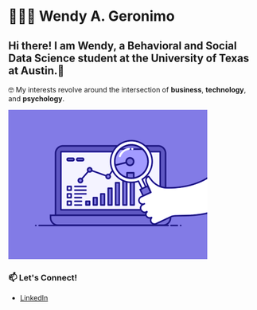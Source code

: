 # 👩🏽‍💻 Wendy A. Geronimo

## Hi there! I am Wendy, a Behavioral and Social Data Science student at the University of Texas at Austin.👋


🤓 My interests revolve around the intersection of **business**, **technology**, and **psychology**.

![GIF](gif0.gif)


### 📫 Let's Connect!
- [LinkedIn](https://www.linkedin.com/in/wgero/)


